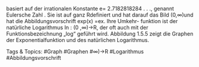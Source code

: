 basiert auf der irrationalen Konstante e= 2.7182818284 . . ., genannt Eulersche Zahl . Sie ist auf ganz
Rdefiniert und hat darauf das Bild (0,∞)und hat die Abbildungsvorschrift exp(x) =ex. Ihre Umkehr-
funktion ist der natürliche Logarithmus ln : (0 ,∞)→R, der oft auch mit der Funktionsbezeichnung
„log“ geführt wird. Abbildung 1.5.5 zeigt die Graphen der Exponentialfunktion und des natürlichen
Logarithmus.

   Tags & Topics:
   #Graph
   #Graphen
   #∞)→R
   #Logarithmus
   #Abbildungsvorschrift